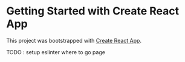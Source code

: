 # Getting Started with Create React App

This project was bootstrapped with [Create React App](https://github.com/facebook/create-react-app).

TODO : 
setup eslinter 
where to go page 